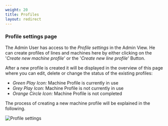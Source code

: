 ```yaml
---
weight: 20
title: Profiles
layout: redirect
---
```


### Profile settings page

The Admin User has access to the *Profile settings* in the Admin View. He can create profiles of lines and machines here by either clicking on the '*Create new machine profile*' or the '*Create new line profile*' Button.

After a new profile is created it will be displayed in the overview of this page where you can edit, delete or change the status of the existing profiles:

* *Green Play Icon:* Machine Profile is currently in use
* *Grey Play Icon:* Machine Profile is not currently in use
* *Orange Circle Icon:* Machine Profile is not completed

The process of creating a new machine profile will be explained in the following.

![Profile settings](/images/oee/administration/admin-profile-settings.png)
